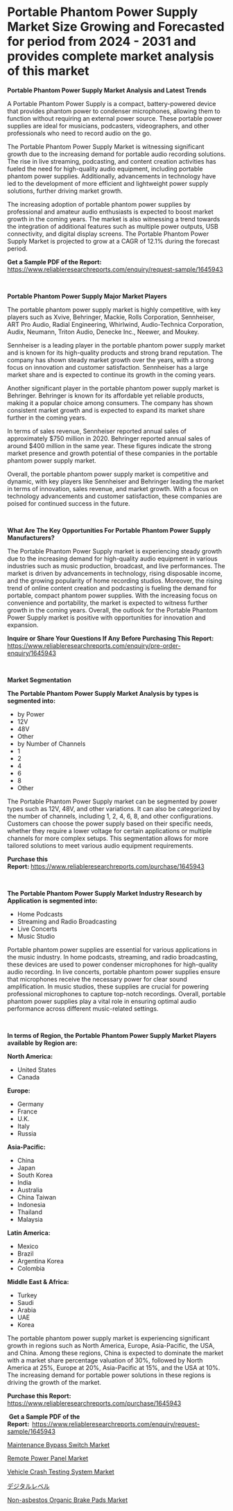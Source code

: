 <p><h1>Portable Phantom Power Supply Market Size Growing and Forecasted for period from 2024 - 2031 and provides complete market analysis of this market</h1></p><p><strong>Portable Phantom Power Supply Market Analysis and Latest Trends</strong></p>
<p><p>A Portable Phantom Power Supply is a compact, battery-powered device that provides phantom power to condenser microphones, allowing them to function without requiring an external power source. These portable power supplies are ideal for musicians, podcasters, videographers, and other professionals who need to record audio on the go.</p><p>The Portable Phantom Power Supply Market is witnessing significant growth due to the increasing demand for portable audio recording solutions. The rise in live streaming, podcasting, and content creation activities has fueled the need for high-quality audio equipment, including portable phantom power supplies. Additionally, advancements in technology have led to the development of more efficient and lightweight power supply solutions, further driving market growth.</p><p>The increasing adoption of portable phantom power supplies by professional and amateur audio enthusiasts is expected to boost market growth in the coming years. The market is also witnessing a trend towards the integration of additional features such as multiple power outputs, USB connectivity, and digital display screens. The Portable Phantom Power Supply Market is projected to grow at a CAGR of 12.1% during the forecast period.</p></p>
<p><strong>Get a Sample PDF of the Report:&nbsp;</strong> <a href="https://www.reliableresearchreports.com/enquiry/request-sample/1645943">https://www.reliableresearchreports.com/enquiry/request-sample/1645943</a></p>
<p>&nbsp;</p>
<p><strong>Portable Phantom Power Supply Major Market Players</strong></p>
<p><p>The portable phantom power supply market is highly competitive, with key players such as Xvive, Behringer, Mackie, Rolls Corporation, Sennheiser, ART Pro Audio, Radial Engineering, Whirlwind, Audio-Technica Corporation, Audix, Neumann, Triton Audio, Denecke Inc., Neewer, and Moukey.</p><p>Sennheiser is a leading player in the portable phantom power supply market and is known for its high-quality products and strong brand reputation. The company has shown steady market growth over the years, with a strong focus on innovation and customer satisfaction. Sennheiser has a large market share and is expected to continue its growth in the coming years.</p><p>Another significant player in the portable phantom power supply market is Behringer. Behringer is known for its affordable yet reliable products, making it a popular choice among consumers. The company has shown consistent market growth and is expected to expand its market share further in the coming years.</p><p>In terms of sales revenue, Sennheiser reported annual sales of approximately $750 million in 2020. Behringer reported annual sales of around $400 million in the same year. These figures indicate the strong market presence and growth potential of these companies in the portable phantom power supply market.</p><p>Overall, the portable phantom power supply market is competitive and dynamic, with key players like Sennheiser and Behringer leading the market in terms of innovation, sales revenue, and market growth. With a focus on technology advancements and customer satisfaction, these companies are poised for continued success in the future.</p></p>
<p>&nbsp;</p>
<p><strong>What Are The Key Opportunities For Portable Phantom Power Supply Manufacturers?</strong></p>
<p><p>The Portable Phantom Power Supply market is experiencing steady growth due to the increasing demand for high-quality audio equipment in various industries such as music production, broadcast, and live performances. The market is driven by advancements in technology, rising disposable income, and the growing popularity of home recording studios. Moreover, the rising trend of online content creation and podcasting is fueling the demand for portable, compact phantom power supplies. With the increasing focus on convenience and portability, the market is expected to witness further growth in the coming years. Overall, the outlook for the Portable Phantom Power Supply market is positive with opportunities for innovation and expansion.</p></p>
<p><strong>Inquire or Share Your Questions If Any Before Purchasing This Report:</strong> <a href="https://www.reliableresearchreports.com/enquiry/pre-order-enquiry/1645943">https://www.reliableresearchreports.com/enquiry/pre-order-enquiry/1645943</a></p>
<p>&nbsp;</p>
<p><strong>Market Segmentation</strong></p>
<p><strong>The Portable Phantom Power Supply Market Analysis by types is segmented into:</strong></p>
<p><ul><li>by Power</li><li>12V</li><li>48V</li><li>Other</li><li>by Number of Channels</li><li>1</li><li>2</li><li>4</li><li>6</li><li>8</li><li>Other</li></ul></p>
<p><p>The Portable Phantom Power Supply market can be segmented by power types such as 12V, 48V, and other variations. It can also be categorized by the number of channels, including 1, 2, 4, 6, 8, and other configurations. Customers can choose the power supply based on their specific needs, whether they require a lower voltage for certain applications or multiple channels for more complex setups. This segmentation allows for more tailored solutions to meet various audio equipment requirements.</p></p>
<p><strong>Purchase this Report:&nbsp;</strong><a href="https://www.reliableresearchreports.com/purchase/1645943">https://www.reliableresearchreports.com/purchase/1645943</a></p>
<p>&nbsp;</p>
<p><strong>The Portable Phantom Power Supply Market Industry Research by Application is segmented into:</strong></p>
<p><ul><li>Home Podcasts</li><li>Streaming and Radio Broadcasting</li><li>Live Concerts</li><li>Music Studio</li></ul></p>
<p><p>Portable phantom power supplies are essential for various applications in the music industry. In home podcasts, streaming, and radio broadcasting, these devices are used to power condenser microphones for high-quality audio recording. In live concerts, portable phantom power supplies ensure that microphones receive the necessary power for clear sound amplification. In music studios, these supplies are crucial for powering professional microphones to capture top-notch recordings. Overall, portable phantom power supplies play a vital role in ensuring optimal audio performance across different music-related settings.</p></p>
<p>&nbsp;</p>
<p><strong>In terms of Region, the Portable Phantom Power Supply Market Players available by Region are:</strong></p>
<p>
    <p> <strong> North America: </strong>
        <ul>
            <li>United States</li>
            <li>Canada</li>
        </ul>
        </p> 
    <p> <strong> Europe: </strong>
        <ul>
            <li>Germany</li>
            <li>France</li>
            <li>U.K.</li>
            <li>Italy</li>
            <li>Russia</li>
        </ul>
        </p> 
    <p> <strong> Asia-Pacific: </strong>
        <ul>
            <li>China</li>
            <li>Japan</li>
            <li>South Korea</li>
            <li>India</li>
            <li>Australia</li>
            <li>China Taiwan</li>
            <li>Indonesia</li>
            <li>Thailand</li>
            <li>Malaysia</li>
        </ul>
        </p> 
    <p> <strong> Latin America: </strong>
        <ul>
            <li>Mexico</li>
            <li>Brazil</li>
            <li>Argentina Korea</li>
            <li>Colombia</li>
        </ul>
        </p> 
    <p> <strong> Middle East & Africa: </strong>
        <ul>
            <li>Turkey</li>
            <li>Saudi</li>
            <li>Arabia</li>
            <li>UAE</li>
            <li>Korea</li>
        </ul>
    </p>
    </p>
<p><p>The portable phantom power supply market is experiencing significant growth in regions such as North America, Europe, Asia-Pacific, the USA, and China. Among these regions, China is expected to dominate the market with a market share percentage valuation of 30%, followed by North America at 25%, Europe at 20%, Asia-Pacific at 15%, and the USA at 10%. The increasing demand for portable power solutions in these regions is driving the growth of the market.</p></p>
<p><strong>Purchase this Report: </strong><a href="https://www.reliableresearchreports.com/purchase/1645943">https://www.reliableresearchreports.com/purchase/1645943</a></p>
<p>&nbsp;<strong>Get a Sample PDF of the Report:&nbsp;&nbsp;</strong><a href="https://www.reliableresearchreports.com/enquiry/request-sample/1645943">https://www.reliableresearchreports.com/enquiry/request-sample/1645943</a></p>
<p><strong></strong></p>
<p><p><a href="https://github.com/jodemen/Market-Research-Report-List-2/blob/main/maintenance-bypass-switch-market.md">Maintenance Bypass Switch Market</a></p><p><a href="https://github.com/Sarissaschmalingtr6fz2739/Market-Research-Report-List-1/blob/main/remote-power-panel-market.md">Remote Power Panel Market</a></p><p><a href="https://issuu.com/reportprime-2/docs/vehicle-crash-testing-system-market-size-2030.pptx">Vehicle Crash Testing System Market</a></p><p><a href="https://github.com/EthanMorar2011/Market-Research-Report-List-1/blob/main/537693216369.md">デジタルレベル</a></p><p><a href="https://issuu.com/reportprime-2/docs/non-asbestos-organic-brake-pads-market-size-2030.p">Non-asbestos Organic Brake Pads Market</a></p></p>